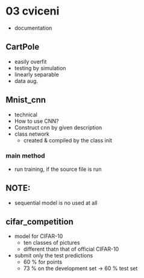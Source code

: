 # 03 cviceni 
* documentation
## CartPole
* easily overfit 
* testing by simulation
* linearly separable 
* data aug. 
## Mnist_cnn
* technical 
* How to use CNN? 
* Construct cnn by given description
* class network
	* created & compiled by the class init

### main method 
* run training, if the source file is run
## NOTE: 
* sequential model is no used at all

## cifar_competition
* model for CIFAR-10 
	* ten classes of pictures 
	* different thatn that of official CIFAR-10 
* submit only the test predictions
	* 60 % for points 
	* 73 % on the development set -> 60 % test set

